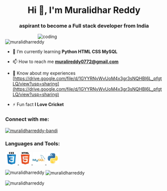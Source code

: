 <h1 align="center">Hi 👋, I'm Muralidhar Reddy</h1>
<h3 align="center">aspirant to become a Full stack developer from India</h3>
<img align="right" alt="coding" width="400" src="[https://media.giphy.com/media/RbDKaczqWovIugyJmW/giphy.gif?cid=790b7611pd8tudcbr8vup4wkp61dipnndzux2qn0hh9re8ix&ep=v1_gifs_search&rid=giphy.gif&ct=g](https://iconscout.com/lottie-animation/man-is-using-a-laptop-11079507](https://media.giphy.com/media/RbDKaczqWovIugyJmW/giphy.gif?cid=790b7611pd8tudcbr8vup4wkp61dipnndzux2qn0hh9re8ix&ep=v1_gifs_search&rid=giphy.gif&ct=g](https://iconscout.com/lottie-animation/man-is-using-a-laptop-11079507](https://media.giphy.com/media/qgQUggAC3Pfv687qPC/giphy.gif?cid=790b7611vguf0v28kwow2g0s41bfna5h9a4xb73pd0la88xf&ep=v1_gifs_search&rid=giphy.gif&ct=g](https://camo.githubusercontent.com/2366b34bb903c09617990fb5fff4622f3e941349e846ddb7e73df872a9d21233/68747470733a2f2f63646e2e6472696262626c652e636f6d2f75736572732f3733303730332f73637265656e73686f74732f363538313234332f6176656e746f2e676966)">

<p align="left"> <img src="https://komarev.com/ghpvc/?username=muralidharreddy&label=Profile%20views&color=0e75b6&style=flat" alt="muralidharreddy" /> </p>



- 🌱 I’m currently learning **Python HTML CSS MySQL**

- 📫 How to reach me **muralireddy0772@gmail.com**

- 📄 Know about my experiences [https://drive.google.com/file/d/1GYYRNyWvUoM4x3gr3sNQHBI6L_pfgtLQ/view?usp=sharing](https://drive.google.com/file/d/1GYYRNyWvUoM4x3gr3sNQHBI6L_pfgtLQ/view?usp=sharing)

- ⚡ Fun fact **I Love Cricket**

<h3 align="left">Connect with me:</h3>
<p align="left">
<a href="https://linkedin.com/in/muralidharreddy-bandi" target="blank"><img align="center" src="https://raw.githubusercontent.com/rahuldkjain/github-profile-readme-generator/master/src/images/icons/Social/linked-in-alt.svg" alt="muralidharreddy-bandi" height="30" width="40" /></a>
</p>

<h3 align="left">Languages and Tools:</h3>
<p align="left"> <a href="https://www.w3schools.com/css/" target="_blank" rel="noreferrer"> <img src="https://raw.githubusercontent.com/devicons/devicon/master/icons/css3/css3-original-wordmark.svg" alt="css3" width="40" height="40"/> </a> <a href="https://www.w3.org/html/" target="_blank" rel="noreferrer"> <img src="https://raw.githubusercontent.com/devicons/devicon/master/icons/html5/html5-original-wordmark.svg" alt="html5" width="40" height="40"/> </a> <a href="https://www.mysql.com/" target="_blank" rel="noreferrer"> <img src="https://raw.githubusercontent.com/devicons/devicon/master/icons/mysql/mysql-original-wordmark.svg" alt="mysql" width="40" height="40"/> </a> <a href="https://www.python.org" target="_blank" rel="noreferrer"> <img src="https://raw.githubusercontent.com/devicons/devicon/master/icons/python/python-original.svg" alt="python" width="40" height="40"/> </a> </p>

<p><img align="left" src="https://github-readme-stats.vercel.app/api/top-langs?username=muralidharreddy&show_icons=true&locale=en&layout=compact" alt="muralidharreddy" /></p>

<p>&nbsp;<img align="center" src="https://github-readme-stats.vercel.app/api?username=muralidharreddy&show_icons=true&locale=en" alt="muralidharreddy" /></p>

<p><img align="center" src="https://github-readme-streak-stats.herokuapp.com/?user=muralidharreddy&" alt="muralidharreddy" /></p>

